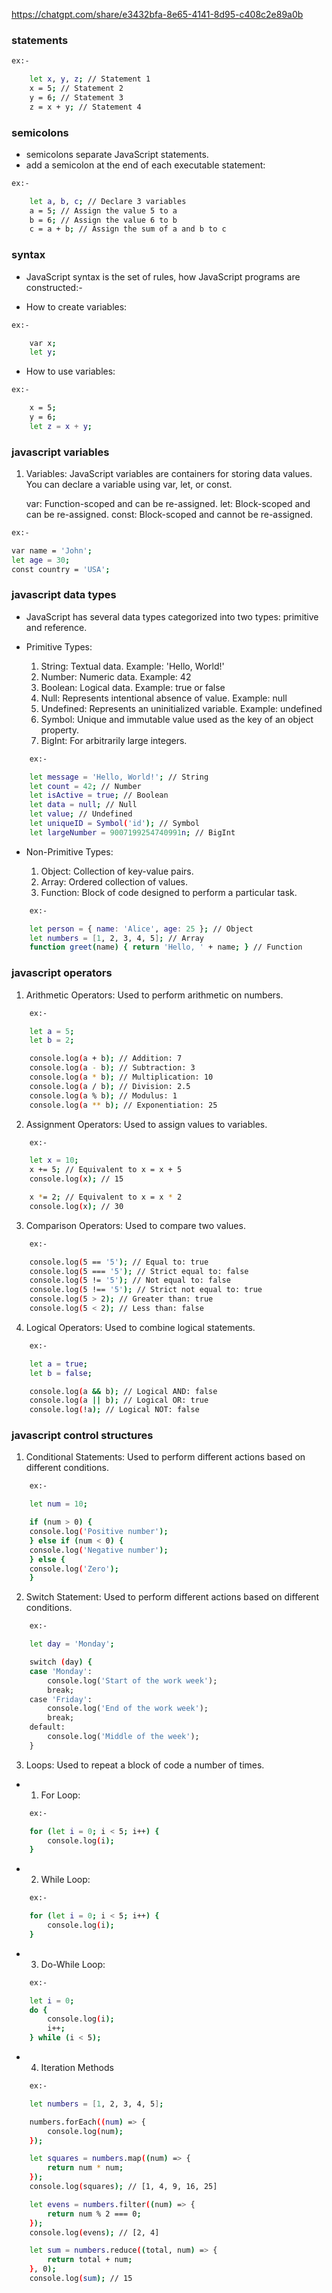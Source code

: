 https://chatgpt.com/share/e3432bfa-8e65-4141-8d95-c408c2e89a0b

### statements

```bash
ex:-

    let x, y, z; // Statement 1
    x = 5; // Statement 2
    y = 6; // Statement 3
    z = x + y; // Statement 4

```

### semicolons

- semicolons separate JavaScript statements.
- add a semicolon at the end of each executable statement:

```bash
ex:-

    let a, b, c; // Declare 3 variables
    a = 5; // Assign the value 5 to a
    b = 6; // Assign the value 6 to b
    c = a + b; // Assign the sum of a and b to c

```

### syntax

- JavaScript syntax is the set of rules, how JavaScript programs are constructed:-

- How to create variables:

```bash
ex:-

    var x;
    let y;

```

- How to use variables:

```bash
ex:-

    x = 5;
    y = 6;
    let z = x + y;

```

### javascript variables

1. Variables:
   JavaScript variables are containers for storing data values. You can declare a variable using var, let, or const.

   var: Function-scoped and can be re-assigned.
   let: Block-scoped and can be re-assigned.
   const: Block-scoped and cannot be re-assigned.

```bash
ex:-

var name = 'John';
let age = 30;
const country = 'USA';

```

### javascript data types

- JavaScript has several data types categorized into two types: primitive and reference.

- Primitive Types:

  1. String: Textual data. Example: 'Hello, World!'
  2. Number: Numeric data. Example: 42
  3. Boolean: Logical data. Example: true or false
  4. Null: Represents intentional absence of value. Example: null
  5. Undefined: Represents an uninitialized variable. Example: undefined
  6. Symbol: Unique and immutable value used as the key of an object property.
  7. BigInt: For arbitrarily large integers.

```bash
    ex:-

    let message = 'Hello, World!'; // String
    let count = 42; // Number
    let isActive = true; // Boolean
    let data = null; // Null
    let value; // Undefined
    let uniqueID = Symbol('id'); // Symbol
    let largeNumber = 9007199254740991n; // BigInt

```

- Non-Primitive Types:

  1. Object: Collection of key-value pairs.
  2. Array: Ordered collection of values.
  3. Function: Block of code designed to perform a particular task.

```bash
    ex:-

    let person = { name: 'Alice', age: 25 }; // Object
    let numbers = [1, 2, 3, 4, 5]; // Array
    function greet(name) { return 'Hello, ' + name; } // Function

```

### javascript operators

1. Arithmetic Operators: Used to perform arithmetic on numbers.

```bash
    ex:-

    let a = 5;
    let b = 2;

    console.log(a + b); // Addition: 7
    console.log(a - b); // Subtraction: 3
    console.log(a * b); // Multiplication: 10
    console.log(a / b); // Division: 2.5
    console.log(a % b); // Modulus: 1
    console.log(a ** b); // Exponentiation: 25

```

2. Assignment Operators: Used to assign values to variables.

```bash
    ex:-

    let x = 10;
    x += 5; // Equivalent to x = x + 5
    console.log(x); // 15

    x *= 2; // Equivalent to x = x * 2
    console.log(x); // 30

```

3. Comparison Operators: Used to compare two values.

```bash
    ex:-

    console.log(5 == '5'); // Equal to: true
    console.log(5 === '5'); // Strict equal to: false
    console.log(5 != '5'); // Not equal to: false
    console.log(5 !== '5'); // Strict not equal to: true
    console.log(5 > 2); // Greater than: true
    console.log(5 < 2); // Less than: false

```

4. Logical Operators: Used to combine logical statements.

```bash
    ex:-

    let a = true;
    let b = false;

    console.log(a && b); // Logical AND: false
    console.log(a || b); // Logical OR: true
    console.log(!a); // Logical NOT: false

```

### javascript control structures

1. Conditional Statements: Used to perform different actions based on different conditions.

```bash
    ex:-

    let num = 10;

    if (num > 0) {
    console.log('Positive number');
    } else if (num < 0) {
    console.log('Negative number');
    } else {
    console.log('Zero');
    }

```

2. Switch Statement: Used to perform different actions based on different conditions.

```bash
    ex:-

    let day = 'Monday';

    switch (day) {
    case 'Monday':
        console.log('Start of the work week');
        break;
    case 'Friday':
        console.log('End of the work week');
        break;
    default:
        console.log('Middle of the week');
    }

```

3. Loops: Used to repeat a block of code a number of times.

- 1. For Loop:

```bash
    ex:-

    for (let i = 0; i < 5; i++) {
        console.log(i);
    }

```

- 2. While Loop:

```bash
    ex:-

    for (let i = 0; i < 5; i++) {
        console.log(i);
    }

```

- 3. Do-While Loop:

```bash
    ex:-

    let i = 0;
    do {
        console.log(i);
        i++;
    } while (i < 5);

```

- 4. Iteration Methods

```bash
    ex:-

    let numbers = [1, 2, 3, 4, 5];

    numbers.forEach((num) => {
        console.log(num);
    });

    let squares = numbers.map((num) => {
        return num * num;
    });
    console.log(squares); // [1, 4, 9, 16, 25]

    let evens = numbers.filter((num) => {
        return num % 2 === 0;
    });
    console.log(evens); // [2, 4]

    let sum = numbers.reduce((total, num) => {
        return total + num;
    }, 0);
    console.log(sum); // 15

```
